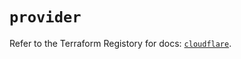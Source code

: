 # `provider`

Refer to the Terraform Registory for docs: [`cloudflare`](https://registry.terraform.io/providers/cloudflare/cloudflare/4.12.0/docs).
